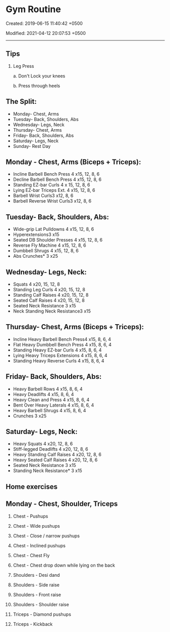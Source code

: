 # Gym Routine

Created: 2019-06-15 11:40:42 +0500

Modified: 2021-04-12 20:07:53 +0500

---

## Tips

1.  Leg Press

    a.  Don't Lock your knees

    b.  Press through heels

## The Split:
-   Monday- Chest, Arms
-   Tuesday- Back, Shoulders, Abs
-   Wednesday- Legs, Neck
-   Thursday- Chest, Arms
-   Friday- Back, Shoulders, Abs
-   Saturday- Legs, Neck
-   Sunday- Rest Day

## Monday - Chest, Arms (Biceps + Triceps):
-   Incline Barbell Bench Press 4 x15, 12, 8, 6
-   Decline Barbell Bench Press 4 x15, 12, 8, 6
-   Standing EZ-bar Curls 4 x 15, 12, 8, 6
-   Lying EZ-bar Triceps Ext. 4 x15, 12, 8, 6
-   Barbell Wrist Curls3 x12, 8, 6
-   Barbell Reverse Wrist Curls3 x12, 8, 6

## Tuesday- Back, Shoulders, Abs:
-   Wide-grip Lat Pulldowns 4 x15, 12, 8, 6
-   Hyperextensions3 x15
-   Seated DB Shoulder Presses 4 x15, 12, 8, 6
-   Reverse Fly Machine 4 x15, 12, 8, 6
-   Dumbbell Shrugs 4 x15, 12, 8, 6
-   Abs Crunches* 3 x25

## Wednesday- Legs, Neck:
-   Squats 4 x20, 15, 12, 8
-   Standing Leg Curls 4 x20, 15, 12, 8
-   Standing Calf Raises 4 x20, 15, 12, 8
-   Seated Calf Raises 4 x20, 15, 12, 8
-   Seated Neck Resistance 3 x15
-   Neck Standing Neck Resistance3 x15

## Thursday- Chest, Arms (Biceps + Triceps):
-   Incline Heavy Barbell Bench Press4 x15, 8, 6, 4
-   Flat Heavy Dumbbell Bench Press 4 x15, 8, 6, 4
-   Standing Heavy EZ-bar Curls 4 x15, 8, 6, 4
-   Lying Heavy Triceps Extensions 4 x15, 8, 6, 4
-   Standing Heavy Reverse Curls 4 x15, 8, 6, 4

## Friday- Back, Shoulders, Abs:
-   Heavy Barbell Rows 4 x15, 8, 6, 4
-   Heavy Deadlifts 4 x15, 8, 6, 4
-   Heavy Clean and Press 4 x15, 8, 6, 4
-   Bent Over Heavy Laterals 4 x15, 8, 6, 4
-   Heavy Barbell Shrugs 4 x15, 8, 6, 4
-   Crunches 3 x25

## Saturday- Legs, Neck:
-   Heavy Squats 4 x20, 12, 8, 6
-   Stiff-legged Deadlifts 4 x20, 12, 8, 6
-   Heavy Standing Calf Raises 4 x20, 12, 8, 6
-   Heavy Seated Calf Raises 4 x20, 12, 8, 6
-   Seated Neck Resistance 3 x15
-   Standing Neck Resistance* 3 x15



## Home exercises

## Monday - Chest, Shoulder, Triceps

1.  Chest - Pushups

2.  Chest - Wide pushups

3.  Chest - Close / narrow pushups

4.  Chest - Inclined pushups

5.  Chest - Chest Fly

6.  Chest - Chest drop down while lying on the back

7.  Shoulders - Desi dand

8.  Shoulders - Side raise

9.  Shoulders - Front raise

10. Shoulders - Shoulder raise

11. Triceps - Diamond pushups

12. Triceps - Kickback
